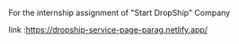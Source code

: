 For the  internship assignment of "Start DropShip" Company

link :https://dropship-service-page-parag.netlify.app/
